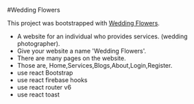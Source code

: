 #Wedding Flowers

This project was bootstrapped with [Wedding Flowers](https://assginment-ten.web.app/).

* A website for an individual who provides services. (wedding photographer).
* Give your website a name 'Wedding Flowers'.
* There are many pages on the website.
* Those are, Home,Services,Blogs,About,Login,Register.
* use react Bootstrap
* use react firebase hooks
* use react router v6
* use react toast


